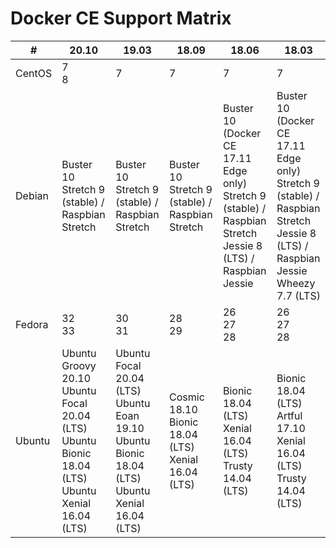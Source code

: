 # Docker CE Support Matrix

| #      | 20.10                                                                                                        | 19.03                                                                                                      | 18.09                                                      | 18.06                                                                                                                | 18.03                                                                                                                                     |
|--------|--------------------------------------------------------------------------------------------------------------|------------------------------------------------------------------------------------------------------------|------------------------------------------------------------|----------------------------------------------------------------------------------------------------------------------|-------------------------------------------------------------------------------------------------------------------------------------------|
| CentOS | 7<br/>8                                                                                                      | 7                                                                                                          | 7                                                          | 7                                                                                                                    | 7                                                                                                                                         |
| Debian | Buster 10<br/>Stretch 9 (stable) / Raspbian Stretch                                                          | Buster 10<br/>Stretch 9 (stable) / Raspbian Stretch                                                        | Buster 10<br/>Stretch 9 (stable) / Raspbian Stretch        | Buster 10 (Docker CE 17.11 Edge only)<br/>Stretch 9 (stable) / Raspbian Stretch<br/>Jessie 8 (LTS) / Raspbian Jessie | Buster 10 (Docker CE 17.11 Edge only)<br/>Stretch 9 (stable) / Raspbian Stretch<br/>Jessie 8 (LTS) / Raspbian Jessie<br/>Wheezy 7.7 (LTS) |
| Fedora | 32<br/>33                                                                                                    | 30<br/>31                                                                                                  | 28<br/>29                                                  | 26<br/>27<br/>28                                                                                                     | 26<br/>27<br/>28                                                                                                                          |
| Ubuntu | Ubuntu Groovy 20.10<br/>Ubuntu Focal 20.04 (LTS)<br/>Ubuntu Bionic 18.04 (LTS)<br/>Ubuntu Xenial 16.04 (LTS) | Ubuntu Focal 20.04 (LTS)<br/>Ubuntu Eoan 19.10<br/>Ubuntu Bionic 18.04 (LTS)<br/>Ubuntu Xenial 16.04 (LTS) | Cosmic 18.10<br/>Bionic 18.04 (LTS)<br/>Xenial 16.04 (LTS) | Bionic 18.04 (LTS)<br/>Xenial 16.04 (LTS)<br/>Trusty 14.04 (LTS)                                                     | Bionic 18.04 (LTS)<br/>Artful 17.10<br/>Xenial 16.04 (LTS)<br/>Trusty 14.04 (LTS)                                                         |